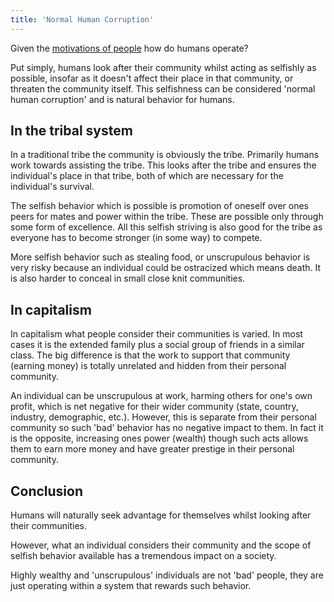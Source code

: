 ```yaml
---
title: 'Normal Human Corruption'
---
```


Given the [motivations of people](what-motivates-people) how do humans operate?

Put simply, humans look after their community whilst acting as selfishly as possible, insofar as it doesn't affect their place in that community, or threaten the community itself. This selfishness can be considered 'normal human corruption' and is natural behavior for humans.

## In the tribal system

In a traditional tribe the community is obviously the tribe. Primarily humans work towards assisting the tribe. This looks after the tribe and ensures the individual's place in that tribe, both of which are necessary for the individual's survival.

The selfish behavior which is possible is promotion of oneself over ones peers for mates and power within the tribe. These are possible only through some form of excellence. All this selfish striving is also good for the tribe as everyone has to become stronger (in some way) to compete.

More selfish behavior such as stealing food, or unscrupulous behavior is very risky because an individual could be ostracized which means death. It is also harder to conceal in small close knit communities.

## In capitalism

In capitalism what people consider their communities is varied. In most cases it is the extended family plus a social group of friends in a similar class. The big difference is that the work to support that community (earning money) is totally unrelated and hidden from their personal community.

An individual can be unscrupulous at work, harming others for one's own profit, which is net negative for their wider community (state, country, industry, demographic, etc.). However, this is separate from their personal community so such 'bad' behavior has no negative impact to them. In fact it is the opposite, increasing ones power (wealth) though such acts allows them to earn more money and have greater prestige in their personal community.

## Conclusion

Humans will naturally seek advantage for themselves whilst looking after their communities.

However, what an individual considers their community and the scope of selfish behavior available has a tremendous impact on a society.

Highly wealthy and 'unscrupulous' individuals are not 'bad' people, they are just operating within a system that rewards such behavior.
